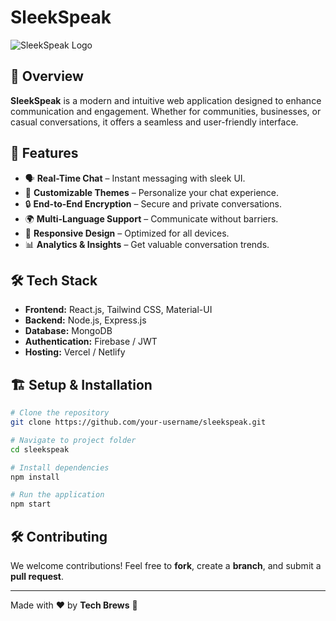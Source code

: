 # SleekSpeak

![SleekSpeak Logo](https://via.placeholder.com/800x400?text=SleekSpeak)

## 🌟 Overview
**SleekSpeak** is a modern and intuitive web application designed to enhance communication and engagement. Whether for communities, businesses, or casual conversations, it offers a seamless and user-friendly interface.

## 🚀 Features
- 🗣 **Real-Time Chat** – Instant messaging with sleek UI.
- 🎨 **Customizable Themes** – Personalize your chat experience.
- 🔒 **End-to-End Encryption** – Secure and private conversations.
- 🌍 **Multi-Language Support** – Communicate without barriers.
- 📱 **Responsive Design** – Optimized for all devices.
- 📊 **Analytics & Insights** – Get valuable conversation trends.

## 🛠 Tech Stack
- **Frontend:** React.js, Tailwind CSS, Material-UI
- **Backend:** Node.js, Express.js
- **Database:** MongoDB
- **Authentication:** Firebase / JWT
- **Hosting:** Vercel / Netlify


## 🏗 Setup & Installation
```bash
# Clone the repository
git clone https://github.com/your-username/sleekspeak.git

# Navigate to project folder
cd sleekspeak

# Install dependencies
npm install

# Run the application
npm start
```

## 🛠 Contributing
We welcome contributions! Feel free to **fork**, create a **branch**, and submit a **pull request**.

---
Made with ❤️ by **Tech Brews** 🚀


